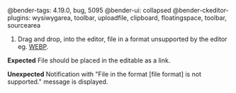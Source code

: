 @bender-tags: 4.19.0, bug, 5095
@bender-ui: collapsed
@bender-ckeditor-plugins: wysiwygarea, toolbar, uploadfile, clipboard, floatingspace, toolbar, sourcearea

1. Drag and drop, into the editor, file in a format unsupported by the editor eg. [WEBP](../_assets/logo.webp).

**Expected** File should be placed in the editable as a link.

**Unexpected** Notification with "File in the format [file format] is not supported." message is displayed.
